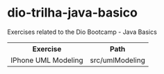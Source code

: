 # dio-trilha-java-basico
Exercises related to the Dio Bootcamp - Java Basics

<table>
  <tr>
    <th>Exercise</th>
    <th>Path</th>
  </tr>
  <tr>
    <td>IPhone UML Modeling</td>
    <td>src/umlModeling</td>
  </tr>
</table>
